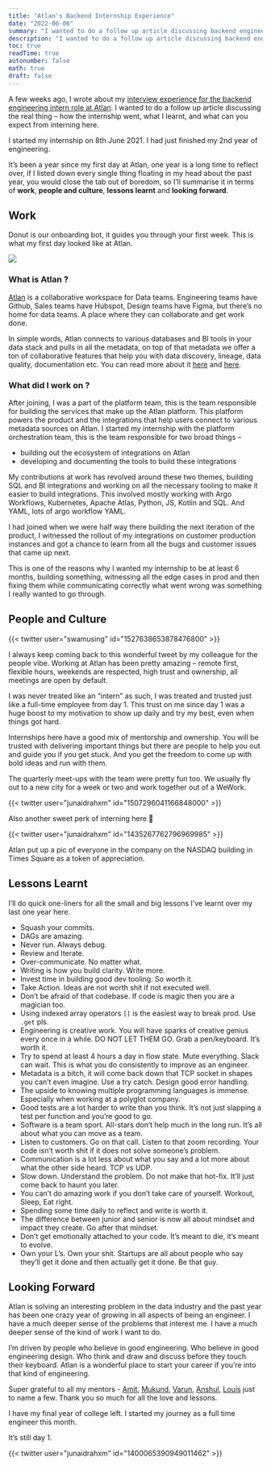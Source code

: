 ```yaml
---
title: "Atlan's Backend Internship Experience"
date: "2022-06-06"
summary: "I wanted to do a follow up article discussing backend engineering intern role at Atlan – how the internship went, what I learnt, and what can you expect from interning at here."
description: "I wanted to do a follow up article discussing backend engineering intern role at Atlan – how the internship went, what I learnt, and what can you expect from interning at here."
toc: true
readTime: true
autonumber: false
math: true
draft: false
---
```


A few weeks ago, I wrote about my [interview experience for the backend engineering intern role at Atlan](/posts/atlan_backend_internship_interview). I wanted to do a follow up article discussing the real thing – how the internship went, what I learnt, and what can you expect from interning here.

I started my internship on 8th June 2021. I had just finished my 2nd year of engineering.

It’s been a year since my first day at Atlan, one year is a long time to reflect over, if I listed down every single thing floating in my head about the past year, you would close the tab out of boredom, so I’ll summarise it in terms of **work**, **people and culture**, **lessons learnt** and **looking forward**.

## Work

Donut is our onboarding bot, it guides you through your first week. This is what my first day looked like at Atlan.

![](https://substackcdn.com/image/fetch/f_auto,q_auto:good,fl_progressive:steep/https%3A%2F%2Fbucketeer-e05bbc84-baa3-437e-9518-adb32be77984.s3.amazonaws.com%2Fpublic%2Fimages%2Fe9092cbd-79f7-4efd-96db-1af84feea9d0_1466x814.png)


### What is Atlan ?

[Atlan](https://atlan.com/) is a collaborative workspace for Data teams. Engineering teams have Github, Sales teams have Hubspot, Design teams have Figma, but there’s no home for data teams. A place where they can collaborate and get work done.

In simple words, Atlan connects to various databases and BI tools in your data stack and pulls in all the metadata, on top of that metadata we offer a ton of collaborative features that help you with data discovery, lineage, data quality, documentation etc. You can read more about it [here](https://prukalpa.medium.com/) and [here](https://atlan.com/about/).

### What did I work on ?

After joining, I was a part of the platform team, this is the team responsible for building the services that make up the Atlan platform. This platform powers the product and the integrations that help users connect to various metadata sources on Atlan. I started my internship with the platform orchestration team, this is the team responsible for two broad things –

- building out the ecosystem of integrations on Atlan
- developing and documenting the tools to build these integrations

My contributions at work has revolved around these two themes, building SQL and BI integrations and working on all the necessary tooling to make it easier to build integrations. This involved mostly working with Argo Workflows, Kubernetes, Apache Atlas, Python, JS, Kotlin and SQL. And YAML, lots of argo workflow YAML.

I had joined when we were half way there building the next iteration of the product, I witnessed the rollout of my integrations on customer production instances and got a chance to learn from all the bugs and customer issues that came up next.

This is one of the reasons why I wanted my internship to be at least 6 months, building something, witnessing all the edge cases in prod and then fixing them while communicating correctly what went wrong was something I really wanted to go through.

## People and Culture

{{< twitter user="swamusing" id="1527638653878476800" >}}

I always keep coming back to this wonderful tweet by my colleague for the people vibe. Working at Atlan has been pretty amazing – remote first, flexible hours, weekends are respected, high trust and ownership, all meetings are open by default.

I was never treated like an “intern” as such, I was treated and trusted just like a full-time employee from day 1. This trust on me since day 1 was a huge boost to my motivation to show up daily and try my best, even when things got hard.

Internships here have a good mix of mentorship and ownership. You will be trusted with delivering important things but there are people to help you out and guide you if you get stuck. And you get the freedom to come up with bold ideas and run with them.

The quarterly meet-ups with the team were pretty fun too. We usually fly out to a new city for a week or two and work together out of a WeWork.

{{< twitter user="junaidrahxm" id="1507296041166848000" >}}

Also another sweet perk of interning here 🥹

{{< twitter user="junaidrahxm" id="1435267762796969985" >}}

Atlan put up a pic of everyone in the company on the NASDAQ building in Times Square as a token of appreciation.

## Lessons Learnt

I’ll do quick one-liners for all the small and big lessons I’ve learnt over my last one year here.

- Squash your commits.
- DAGs are amazing.
- Never run. Always debug.
- Review and Iterate.
- Over-communicate. No matter what.
- Writing is how you build clarity. Write more.
- Invest time in building good dev tooling. So worth it.
- Take Action. Ideas are not worth shit if not executed well.
- Don’t be afraid of that codebase. If code is magic then you are a magician too.
- Using indexed array operators `[]` is the easiest way to break prod. Use `.get` pls.
- Engineering is creative work. You will have sparks of creative genius every once in a while. DO NOT LET THEM GO. Grab a pen/keyboard. It’s worth it.
- Try to spend at least 4 hours a day in flow state. Mute everything. Slack can wait. This is what you do consistently to improve as an engineer.
- Metadata is a bitch, it will come back down that TCP socket in shapes you can’t even imagine. Use a try catch. Design good error handling.
- The upside to knowing multiple programming languages is immense. Especially when working at a polyglot company.
- Good tests are a lot harder to write than you think. It’s not just slapping a test per function and you’re good to go.
- Software is a team sport. All-stars don’t help much in the long run. It’s all about what you can move as a team.
- Listen to customers. Go on that call. Listen to that zoom recording. Your code isn’t worth shit if it does not solve someone’s problem.
- Communication is a lot less about what you say and a lot more about what the other side heard. TCP vs UDP.
- Slow down. Understand the problem. Do not make that hot-fix. It’ll just come back to haunt you later.
- You can’t do amazing work if you don’t take care of yourself. Workout, Sleep, Eat right.
- Spending some time daily to reflect and write is worth it.
- The difference between junior and senior is now all about mindset and impact they create. Go after that mindset.
- Don’t get emotionally attached to your code. It’s meant to die, it’s meant to evolve.
- Own your L’s. Own your shit. Startups are all about people who say they’ll get it done and then actually get it done. Be that guy.

## Looking Forward

Atlan is solving an interesting problem in the data industry and the past year has been one crazy year of growing in all aspects of being an engineer. I have a much deeper sense of the problems that interest me. I have a much deeper sense of the kind of work I want to do.

I’m driven by people who believe in good engineering. Who believe in good engineering design. Who think and draw and discuss before they touch their keyboard. Atlan is a wonderful place to start your career if you’re into that kind of engineering.

Super grateful to all my mentors - [Amit](https://www.linkedin.com/in/amitprabhu4/), [Mukund](https://www.linkedin.com/in/tripathimukund/), [Varun](https://twitter.com/bankavarun), [Anshul](https://twitter.com/unshulmehta), [Louis](https://twitter.com/louisnoww) just to name a few. Thank you so much for all the love and lessons.

I have my final year of college left. I started my journey as a full time engineer this month.

It’s still day 1.

{{< twitter user="junaidrahxm" id="1400065390949011462" >}}


